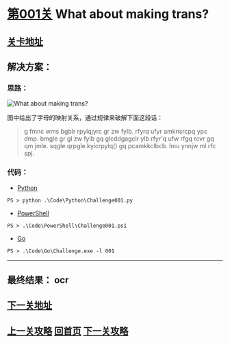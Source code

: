 # [第001关][1] What about making trans?

## [关卡地址][1]

## 解决方案：

### 思路：

![What about making trans?][a]

图中给出了字母的映射关系，通过规律来破解下面这段话：

>g fmnc wms bgblr rpylqjyrc gr zw fylb. rfyrq ufyr amknsrcpq ypc dmp. bmgle gr gl zw fylb gq glcddgagclr ylb rfyr'q ufw rfgq rcvr gq qm jmle. sqgle qrpgle.kyicrpylq() gq pcamkkclbcb. lmu ynnjw ml rfc spj.

### 代码：

* [Python][2]

```
PS > python .\Code\Python\Challenge001.py
```

* [PowerShell][3]

```
PS > .\Code\PowerShell\Challenge001.ps1
```

* [Go][4]

```
PS > .\Code\Go\Challenge.exe -l 001
```

---
## 最终结果： ocr

## [下一关地址][5]

## [上一关攻略][6] [回首页][7] [下一关攻略][8]

[1]: http://www.pythonchallenge.com/pc/def/map.html "访问 274877906944.html 会跳转到 map.html"
[2]: ../Code/Python/Challenge001.py "点我查看源码"
[3]: ../Code/PowerShell/Challenge001.ps1 "点我查看源码"
[4]: ../Code/Go/Challenge001.go "点我查看源码"
[5]: http://www.pythonchallenge.com/pc/def/ocr.html
[6]: ./Challenge000.md "上一关攻略"
[7]: ../README.md "回首页"
[8]: ./Challenge002.md "下一关攻略"

[a]: http://www.pythonchallenge.com/pc/def/map.jpg "What about making trans?"
